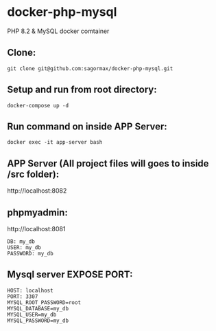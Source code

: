 # docker-php-mysql
PHP 8.2 &amp; MySQL docker comtainer 

## Clone:
```
git clone git@github.com:sagormax/docker-php-mysql.git
```

## Setup and run from root directory:
```
docker-compose up -d
```

## Run command on inside APP Server:
```
docker exec -it app-server bash
```

## APP Server (All project files will goes to inside /src folder):
http://localhost:8082

## phpmyadmin:
http://localhost:8081
```
DB: my_db
USER: my_db
PASSWORD: my_db
```

## Mysql server EXPOSE PORT:
```
HOST: localhost
PORT: 3307
MYSQL_ROOT_PASSWORD=root
MYSQL_DATABASE=my_db
MYSQL_USER=my_db
MYSQL_PASSWORD=my_db